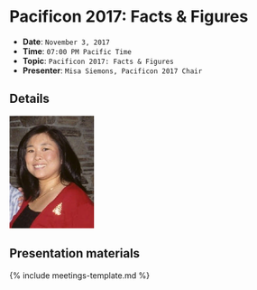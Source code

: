 # Pacificon 2017: Facts & Figures

* **Date**: `November 3, 2017`
* **Time**: `07:00 PM Pacific Time`
* **Topic**: `Pacificon 2017: Facts & Figures`
* **Presenter**: `Misa Siemons, Pacificon 2017 Chair`

## Details

![KJ6BUE.png](KJ6BUE.png)

## Presentation materials

{% include meetings-template.md %}

